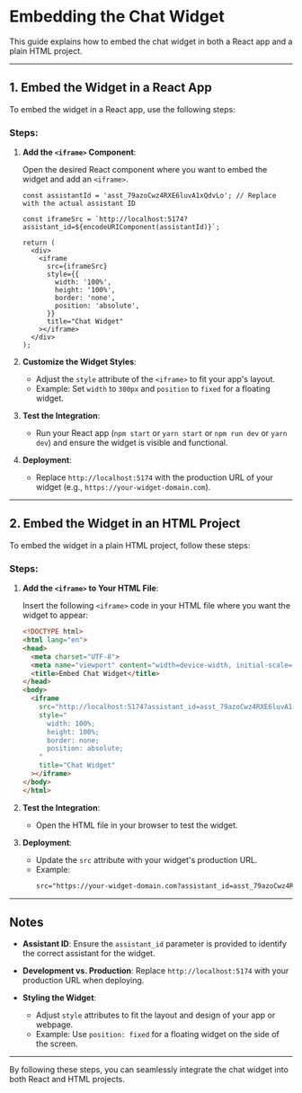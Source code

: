 # Embedding the Chat Widget

This guide explains how to embed the chat widget in both a React app and a plain HTML project.

---

## 1. Embed the Widget in a React App

To embed the widget in a React app, use the following steps:

### Steps:

1. **Add the `<iframe>` Component**:
   
   Open the desired React component where you want to embed the widget and add an `<iframe>`.

   ```tsx
   const assistantId = 'asst_79azoCwz4RXE6luvA1xQdvLo'; // Replace with the actual assistant ID

   const iframeSrc = `http://localhost:5174?assistant_id=${encodeURIComponent(assistantId)}`;

   return (
     <div>
       <iframe
         src={iframeSrc}
         style={{
           width: '100%',
           height: '100%',
           border: 'none',
           position: 'absolute',
         }}
         title="Chat Widget"
       ></iframe>
     </div>
   );
   ```

2. **Customize the Widget Styles**:
   - Adjust the `style` attribute of the `<iframe>` to fit your app's layout.
   - Example: Set `width` to `300px` and `position` to `fixed` for a floating widget.

3. **Test the Integration**:
   - Run your React app (`npm start` or `yarn start` or `npm run dev` or `yarn dev`) and ensure the widget is visible and functional.

4. **Deployment**:
   - Replace `http://localhost:5174` with the production URL of your widget (e.g., `https://your-widget-domain.com`).

---

## 2. Embed the Widget in an HTML Project

To embed the widget in a plain HTML project, follow these steps:

### Steps:

1. **Add the `<iframe>` to Your HTML File**:
   
   Insert the following `<iframe>` code in your HTML file where you want the widget to appear:

   ```html
   <!DOCTYPE html>
   <html lang="en">
   <head>
     <meta charset="UTF-8">
     <meta name="viewport" content="width=device-width, initial-scale=1.0">
     <title>Embed Chat Widget</title>
   </head>
   <body>
     <iframe
       src="http://localhost:5174?assistant_id=asst_79azoCwz4RXE6luvA1xQdvLo"
       style="
         width: 100%;
         height: 100%;
         border: none;
         position: absolute;
       "
       title="Chat Widget"
     ></iframe>
   </body>
   </html>
   ```

2. **Test the Integration**:
   - Open the HTML file in your browser to test the widget.

3. **Deployment**:
   - Update the `src` attribute with your widget's production URL.
   - Example:
     ```html
     src="https://your-widget-domain.com?assistant_id=asst_79azoCwz4RXE6luvA1xQdvLo"
     ```

---

## Notes

- **Assistant ID**:
  Ensure the `assistant_id` parameter is provided to identify the correct assistant for the widget.

- **Development vs. Production**:
  Replace `http://localhost:5174` with your production URL when deploying.

- **Styling the Widget**:
  - Adjust `style` attributes to fit the layout and design of your app or webpage.
  - Example: Use `position: fixed` for a floating widget on the side of the screen.

---

By following these steps, you can seamlessly integrate the chat widget into both React and HTML projects.

